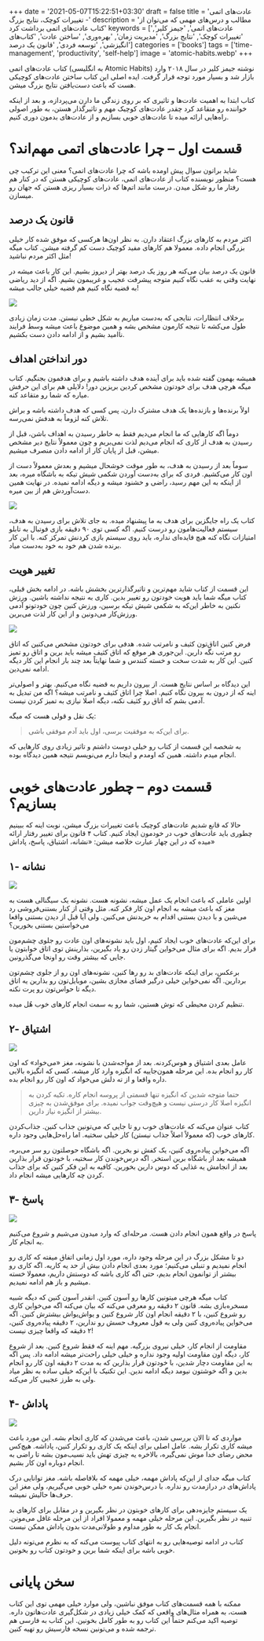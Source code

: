 +++
date = '2021-05-07T15:22:51+03:30'
draft = false
title = 'عادت‌های اتمی - تغییرات کوچک، نتایج بزرگ'
description = 'مطالب و درس‌های مهمی که می‌توان از کتاب عادت‌های اتمی برداشت کرد'
keywords = ['عادت‌های اتمی', 'جیمز کلیر', 'تغییرات کوچک', 'نتایج بزرگ', 'مدیریت زمان', 'بهره‌وری', 'ساختن عادت', 'کتاب‌های انگیزشی', 'توسعه فردی', 'قانون یک درصد']
categories = ['books']
tags = ['time-management', 'productivity', 'self-help']
image = 'atomic-habits.webp'
+++

کتاب عادت‌های اتمی (به انگلیسی Atomic Habits) نوشته جیمز کلیر در سال ۲۰۱۸ وارد بازار شد و بسیار مورد توجه قرار گرفت. ایده اصلی این کتاب ساختن عادت‌های کوچیکی هست که باعث دست‌یافتن نتایج بزرگ میشن.

کتاب ابتدا به اهمیت عادت‌ها و تاثیری که بر روی زندگی ما دارن می‌پردازه، و بعد از اینکه خواننده رو متقاعد کرد چقدر عادت‌های کوچیک مهم و تاثیرگذار هستن، به طور اصولی راه‌هایی ارائه میده تا عادت‌های خوبی بسازیم و از عادت‌های بدمون دوری کنیم.
# قسمت اول – چرا عادت‌های اتمی مهم‌اند؟
شاید براتون سوال پیش اومده باشه که چرا عادت‌های اتمی؟ معنی این ترکیب چی هست؟ منظور نویسنده کتاب از عادت‌های اتمی، عادت‌های کوچیکی هستن که در کنار هم رفتار ما رو شکل میدن. درست مانند اتم‌ها که ذرات بسیار ریزی هستن که جهان رو میسازن.
## قانون یک درصد
اکثر مردم به کارهای بزرگ اعتقاد دارن. به نظر اون‌ها هرکسی که موفق شده کار خیلی بزرگی انجام داده. معمولا هم کارهای مفید کوچیک دست کم گرفته میشن. کتاب میگه مثل اکثر مردم نباشید!

قانون یک درصد بیان می‌کنه هر روز یک درصد بهتر از دیروز بشیم. این کار باعث میشه در نهایت وقتی به عقب نگاه کنیم متوجه پیشرفت عجیب و غریبمون بشیم. اگه از دید ریاضی به قضیه نگاه کنیم هم قضیه خیلی جالب میشه!

![](one-percent-diagram.webp)

برخلاف انتظارات، نتایجی که به‌دست میاریم به شکل خطی نیستن. مدت زمان زیادی طول می‌کشه تا نتیجه کارمون مشخص بشه و همین موضوع باعث میشه وسط فرایند ناامید بشیم و از ادامه دادن دست بکشیم.
## دور انداختن اهداف
همیشه بهمون گفته شده باید برای آینده هدف داشته باشیم و برای هدفمون بجنگیم. کتاب میگه هرچی هدف برای خودتون مشخص کردین بریزین دور! دلایلی هم برای این حرفش میاره که شما رو متقاعد کنه.

اولاً برنده‌ها و بازنده‌ها یک هدف مشترک دارن، پس کسی که هدف داشته باشه و براش تلاش کنه لزوماً به هدفش نمی‌رسه.

دوماً اگه کارهایی که ما انجام می‌دیم فقط به خاطر رسیدن به اهداف باشن، قبل از رسیدن به هدف از کاری که انجام می‌دیم لذت نمی‌بریم و چون معمولاً نتایج دیر مشخص میشن، قبل از پایان کار از ادامه دادن منصرف میشیم.

سوماً بعد از رسیدن به هدف، به طور موقت خوشحال میشیم و بعدش معمولاً دست از اون کار می‌کشیم. فردی که برای به‌دست آوردن شکمی شیش تیکه به باشگاه میره، بعد از اینکه به این مهم رسید، راضی و خشنود میشه و دیگه ادامه نمیده. در نهایت همین دست‌آوردش هم از بین میره.

![](goal-vs-system.webp)

کتاب یک راه جایگزین برای هدف به ما پیشنهاد میده. به جای تلاش برای رسیدن به هدف، سیستم فعالیت‌هامون رو درست کنیم. اگه کسی توی ۹۰ دقیقه بازی فوتبال به تابلو امتیازات نگاه کنه هیچ فایده‌ای نداره، باید روی سیستم بازی کردنش تمرکز کنه. با این کار برنده شدن هم خود به خود به‌دست میاد.
## تغییر هویت
این قسمت از کتاب شاید مهم‌ترین و تاثیرگذارترین بخشش باشه. در ادامه بخش قبلی، کتاب میگه شما باید هویت خودتون رو تغییر بدین. کاری به نتیجه نداشته باشین. ورزش نکنین به خاطر این‌که به شکمی شیش تیکه برسین، ورزش کنین چون خودتونو آدمی ورزش‌کار می‌دونین و از این کار لذت می‌برین.

![](identity-process-result.webp)

فرض کنین اتاق‌تون کثیف و نامرتب شده. هدفی برای خودتون مشخص می‌کنین که اتاق رو مرتب نگه دارین. این‌جوری هر موقع که اتاق کثیف میشه باید برین و اتاق رو تمیز کنین. این کار به شدت سخت و خسته کنندس و شما نهایتاً بعد چند بار انجام این کار دیگه ادامه نمی‌دین.

این دیدگاه بر اساس نتایج هست. از بیرون داریم به قضیه نگاه می‌کنیم. بهتر و اصولی‌تر اینه که از درون به بیرون نگاه کنیم. اصلا چرا اتاق کثیف و نامرتب میشه؟ اگه من تبدیل به آدمی بشم که اتاق رو کثیف نکنه، دیگه اصلا نیازی به تمیز کردن نیست.

یک نقل و قولی هست که میگه:

> برای این‌که به موفقیت برسی، اول باید آدم موفقی باشی.

به شخصه این قسمت از کتاب رو خیلی دوست داشتم و تاثیر زیادی روی کارهایی که انجام میدم داشته. همین که اومدم و اینجا دارم می‌نویسم نتیجه همین دیدگاه بوده.
# قسمت دوم – چطور عادت‌های خوبی بسازیم؟

حالا که قانع شدیم عادت‌های کوچیک باعث تغییرات بزرگ میشن، نوبت اینه که ببینیم چطوری باید عادت‌های خوب در خودمون ایجاد کنیم. کتاب ۴ قانون برای تغییر رفتار ارائه میده که در این چهار عبارت خلاصه میشن: «نشانه، اشتیاق، پاسخ، پاداش»
## ۱- نشانه

![](cue.webp)

اولین عاملی که باعث انجام یک عمل میشه، نشونه هست. نشونه یک سیگنالی هست به مغز که باعث میشه به انجام اون کار فکر کنه. مثل وقتی از کنار بستنی‌فروشی رد می‌شین و با دیدن بستنی اقدام به خریدنش می‌کنین. ولی آیا قبل از دیدن بستنی واقعا می‌خواستین بستنی بخورین؟

برای این‌که عادت‌های خوب ایجاد کنیم، اول باید نشونه‌های اون عادت رو جلوی چشم‌مون قرار بدیم. اگه برای مثال می‌خواین گیتار زدن رو یاد بگیرین، بذارینش توی اتاق خوابتون یا جایی که بیشتر وقت رو اونجا می‌گذرونین.

برعکس، برای اینکه عادت‌های بد رو رها کنین، نشونه‌های اون رو از جلوی چشم‌تون بردارین. اگه نمی‌خواین خیلی درگیر فضای مجازی بشین، موبایل‌تون رو بذارین یه اتاق دیگه تا حواس‌تون رو پرت نکنه.

تنظیم کردن محیطی که توش هستین، شما رو به سمت انجام کارهای خوب هُل میده.
## ۲- اشتیاق

![](crave.webp)

عامل بعدی اشتیاق و هوس‌کردنه. بعد از مواجه‌شدن با نشونه، مغز «می‌خواد» که اون کار رو انجام بده. این مرحله همون‌جاییه که انگیزه وارد کار میشه. کسی که انگیزه بالایی داره واقعا و از ته دلش می‌خواد که اون کار رو انجام بده.

> حتما متوجه شدین که انگیزه تنها قسمتی از پروسه انجام کاره. تکیه کردن به انگیزه اصلا کار درستی نیست و هیچ‌وقت جواب نمیده. برای موفق‌شدن به چیزی بیشتر از انگیزه نیاز دارین.

کتاب عنوان می‌کنه که عادت‌های خوب رو تا جایی که می‌تونین جذاب کنین. جذاب‌کردن کارهای خوب (که معمولاً اصلاً جذاب نیستن)‌ کار خیلی سختیه. اما راه‌حل‌هایی وجود داره.

اگه می‌خواین پیاده‌روی کنین، یک کفش نو بخرین. اگه باشگاه حوصلتون رو سر می‌بره، همیشه بعد از باشگاه برین استخر. اگه درس‌خوندن کار سختیه، با خودتون قرار بذارین بعد از انجامش یه غذایی که دوس دارین بخورین. کافیه به این فکر کنین که برای جذاب کردن چه کارهایی میشه انجام داد.
## ۳- پاسخ

![](response.webp)

پاسخ در واقع همون انجام دادن هست. مرحله‌ای که وارد میدون می‌شیم و شروع می‌کنیم به انجام کار.

دو تا مشکل بزرگ در این مرحله وجود داره، مورد اول زمانی اتفاق میفته که کاری رو انجام نمیدیم و تنبلی می‌کنیم؛ مورد بعدی انجام دادن بیش از حد یه کاریه. اگه کاری رو بیشتر از توانمون انجام بدیم، حتی اگه کاری باشه که دوستش داریم، معمولا خسته میشیم و باز هم ادامه نمیدیم.

کتاب میگه هرچی میتونین کارها رو آسون کنین. انقدر آسون کنین که دیگه شبیه مسخره‌بازی بشه. قانون ۲ دقیقه رو معرفی می‌کنه که بیان می‌کنه اگه می‌خواین کاری رو شروع کنین، با ۲ دقیقه انجام اون کار شروع کنین و یواش‌یواش بیشترش کنین. اگه می‌خواین پیاده‌روی کنین ولی به قول معروف حسش رو ندارین، ۲ دقیقه پیاده‌روی کنین، ۲ دقیقه که واقعا چیزی نیست!

مقاومت از انجام کار، خیلی نیروی بزرگیه. مهم اینه که فقط شروع کنین. بعد از شروع کار، دیگه اون مقاومت اولیه وجود نداره و خیلی خیلی راحت‌تر میشه ادامه داد. پس اگه به این مقاومت دچار شدین، با خودتون قرار بذارین که به مدت ۲ دقیقه اون کار رو انجام بدین و اگه خوشتون نیومد دیگه ادامه ندین. این تکنیک با این‌که خیلی ساده به نظر میاد ولی به طرز عجیبی کار می‌کنه.
## ۴- پاداش

![](award.webp)

مواردی که تا الان بررسی شدن، باعث می‌شدن که کاری انجام بشه. این مورد باعث میشه کاری تکرار بشه. عامل اصلی برای اینکه یک کاری رو تکرار کنین، پاداشه. هیچ‌کس محض رضای خدا موش نمی‌گیره، بالاخره یه چیزی تهش باید نسیب‌مون بشه تا راضی به انجام دوباره اون کار بشیم.

کتاب میگه جدای از این‌که پاداش مهمه، خیلی مهمه که بلافاصله باشه. مغز توانایی درک پاداش‌های در درازمدت رو نداره. با درس‌خوندن نمره خیلی خوبی می‌گیریم، ولی مغز این حرف‌ها حالیش نمیشه.

یک سیستم جایزه‌دهی برای کارهای خوبتون در نظر بگیرین و در مقابل برای کارهای بد تنبیه در نظر بگیرین. این مرحله خیلی مهمه و معمولا افراد از این مرحله غافل می‌مونن. انجام یک کار به طور مداوم و طولانی‌مدت بدون پاداش ممکن نیست.

کتاب در ادامه توصیه‌هایی رو به انتهای کتاب پیوست می‌کنه که به نظرم می‌تونه دلیل خوبی باشه برای اینکه شما برین و خودتون کتاب رو بخونین.
# سخن پایانی
ممکنه با همه قسمت‌های کتاب موفق نباشین، ولی موارد خیلی مهمی توی این کتاب هست، به همراه مثال‌های واقعی که کمک خیلی زیادی در شکل‌گیری عادت‌هاتون داره. توصیه اکید می‌کنم حتماً این کتاب رو به طور کامل بخونین. این کتاب به فارسی هم ترجمه شده و می‌تونین نسخه فارسیش رو تهیه کنین.